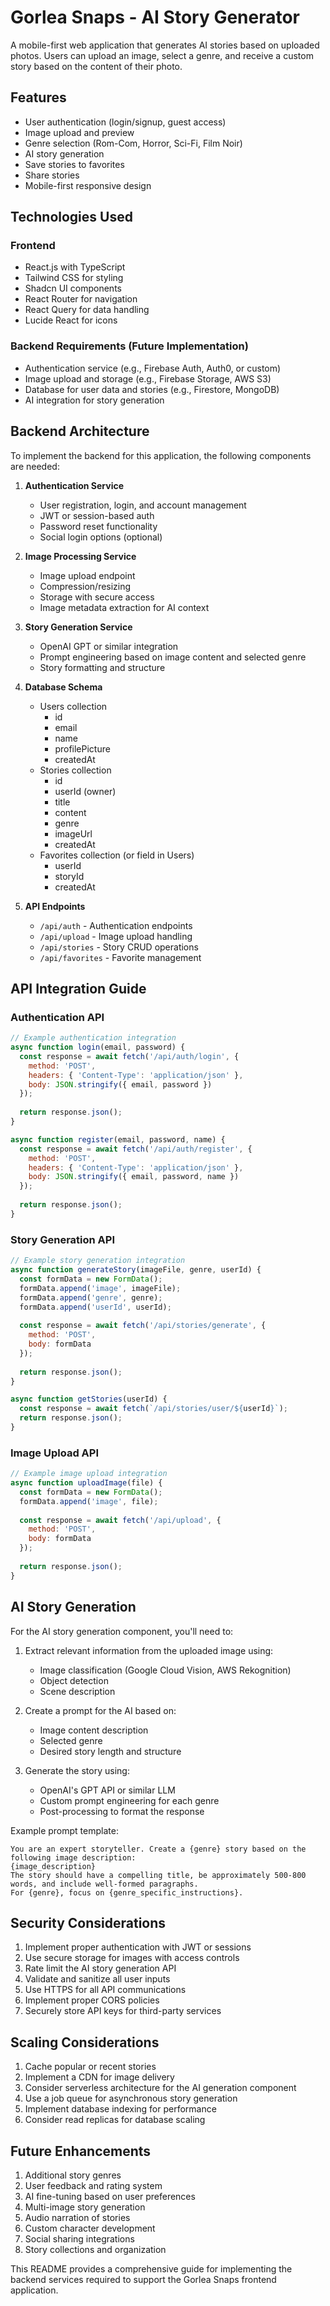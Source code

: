
# Gorlea Snaps - AI Story Generator

A mobile-first web application that generates AI stories based on uploaded photos. Users can upload an image, select a genre, and receive a custom story based on the content of their photo.

## Features

- User authentication (login/signup, guest access)
- Image upload and preview
- Genre selection (Rom-Com, Horror, Sci-Fi, Film Noir)
- AI story generation
- Save stories to favorites
- Share stories
- Mobile-first responsive design

## Technologies Used

### Frontend
- React.js with TypeScript
- Tailwind CSS for styling
- Shadcn UI components
- React Router for navigation
- React Query for data handling
- Lucide React for icons

### Backend Requirements (Future Implementation)
- Authentication service (e.g., Firebase Auth, Auth0, or custom)
- Image upload and storage (e.g., Firebase Storage, AWS S3)
- Database for user data and stories (e.g., Firestore, MongoDB)
- AI integration for story generation

## Backend Architecture

To implement the backend for this application, the following components are needed:

1. **Authentication Service**
   - User registration, login, and account management
   - JWT or session-based auth
   - Password reset functionality
   - Social login options (optional)

2. **Image Processing Service**
   - Image upload endpoint
   - Compression/resizing
   - Storage with secure access
   - Image metadata extraction for AI context

3. **Story Generation Service**
   - OpenAI GPT or similar integration
   - Prompt engineering based on image content and selected genre
   - Story formatting and structure

4. **Database Schema**
   - Users collection
     - id
     - email
     - name
     - profilePicture
     - createdAt
   - Stories collection
     - id
     - userId (owner)
     - title
     - content
     - genre
     - imageUrl
     - createdAt
   - Favorites collection (or field in Users)
     - userId
     - storyId
     - createdAt

5. **API Endpoints**
   - `/api/auth` - Authentication endpoints
   - `/api/upload` - Image upload handling
   - `/api/stories` - Story CRUD operations
   - `/api/favorites` - Favorite management

## API Integration Guide

### Authentication API

```javascript
// Example authentication integration
async function login(email, password) {
  const response = await fetch('/api/auth/login', {
    method: 'POST',
    headers: { 'Content-Type': 'application/json' },
    body: JSON.stringify({ email, password })
  });
  
  return response.json();
}

async function register(email, password, name) {
  const response = await fetch('/api/auth/register', {
    method: 'POST',
    headers: { 'Content-Type': 'application/json' },
    body: JSON.stringify({ email, password, name })
  });
  
  return response.json();
}
```

### Story Generation API

```javascript
// Example story generation integration
async function generateStory(imageFile, genre, userId) {
  const formData = new FormData();
  formData.append('image', imageFile);
  formData.append('genre', genre);
  formData.append('userId', userId);
  
  const response = await fetch('/api/stories/generate', {
    method: 'POST',
    body: formData
  });
  
  return response.json();
}

async function getStories(userId) {
  const response = await fetch(`/api/stories/user/${userId}`);
  return response.json();
}
```

### Image Upload API

```javascript
// Example image upload integration
async function uploadImage(file) {
  const formData = new FormData();
  formData.append('image', file);
  
  const response = await fetch('/api/upload', {
    method: 'POST',
    body: formData
  });
  
  return response.json();
}
```

## AI Story Generation

For the AI story generation component, you'll need to:

1. Extract relevant information from the uploaded image using:
   - Image classification (Google Cloud Vision, AWS Rekognition)
   - Object detection
   - Scene description

2. Create a prompt for the AI based on:
   - Image content description
   - Selected genre
   - Desired story length and structure

3. Generate the story using:
   - OpenAI's GPT API or similar LLM
   - Custom prompt engineering for each genre
   - Post-processing to format the response

Example prompt template:

```
You are an expert storyteller. Create a {genre} story based on the following image description:
{image_description}
The story should have a compelling title, be approximately 500-800 words, and include well-formed paragraphs.
For {genre}, focus on {genre_specific_instructions}.
```

## Security Considerations

1. Implement proper authentication with JWT or sessions
2. Use secure storage for images with access controls
3. Rate limit the AI story generation API
4. Validate and sanitize all user inputs
5. Use HTTPS for all API communications
6. Implement proper CORS policies
7. Securely store API keys for third-party services

## Scaling Considerations

1. Cache popular or recent stories
2. Implement a CDN for image delivery
3. Consider serverless architecture for the AI generation component
4. Use a job queue for asynchronous story generation
5. Implement database indexing for performance
6. Consider read replicas for database scaling

## Future Enhancements

1. Additional story genres
2. User feedback and rating system
3. AI fine-tuning based on user preferences
4. Multi-image story generation
5. Audio narration of stories
6. Custom character development
7. Social sharing integrations
8. Story collections and organization

This README provides a comprehensive guide for implementing the backend services required to support the Gorlea Snaps frontend application.

